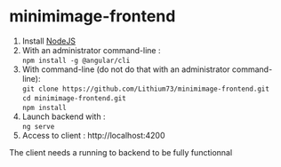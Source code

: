 # minimimage-frontend
1. Install [NodeJS](https://nodejs.org/dist/v14.16.0/node-v14.16.0-x64.msi)
2. With an administrator command-line :  
``` npm install -g @angular/cli ```
4. With command-line (do not do that with an administrator command-line):  
```git clone https://github.com/Lithium73/minimimage-frontend.git```  
```cd minimimage-frontend.git```  
``` npm install ```  
3. Launch backend with :  
``` ng serve ```
4. Access to client : http://localhost:4200

The client needs a running to backend to be fully functionnal
